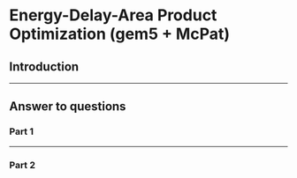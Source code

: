 # Energy-Delay-Area Product Optimization (gem5 + McPat) 

## Introduction


---

## Answer to questions

### Part 1


---

### Part 2
